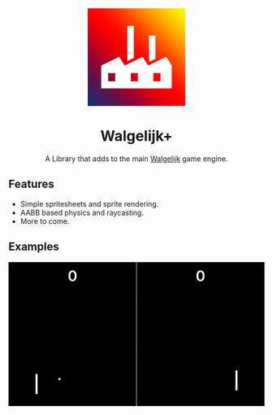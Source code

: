 

<div align="center">
 <a>
   <img height="192" alt="Walgelijk" src="https://raw.githubusercontent.com/flinther/WalgelijkPlus/refs/heads/master/icon.png">
 </a>
 <h1>Walgelijk+</h1>
  
A Library that adds to the main [Walgelijk](https://github.com/mestiez/Walgelijk) game engine.
</div>

## Features

 - Simple spritesheets and sprite rendering.
 - AABB based physics and raycasting.
 - More to come.


## Examples

![Pong](https://raw.githubusercontent.com/flinther/WalgelijkPlus/refs/heads/master/Pong/pong.gif)

